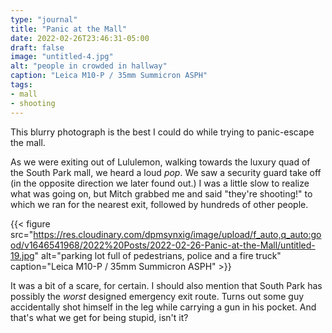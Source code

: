 ```yaml
---
type: "journal"
title: "Panic at the Mall"
date: 2022-02-26T23:46:31-05:00
draft: false
image: "untitled-4.jpg"
alt: "people in crowded in hallway"
caption: "Leica M10-P / 35mm Summicron ASPH"
tags:
- mall
- shooting
---
```


This blurry photograph is the best I could do while trying to panic-escape the mall.

As we were exiting out of Lululemon, walking towards the luxury quad of the South Park mall, we heard a loud _pop_. We saw a security guard take off (in the opposite direction we later found out.) I was a little slow to realize what was going on, but Mitch grabbed me and said "they're shooting!" to which we ran for the nearest exit, followed by hundreds of other people.

{{< figure src="https://res.cloudinary.com/dpmsynxig/image/upload/f_auto,q_auto:good/v1646541968/2022%20Posts/2022-02-26-Panic-at-the-Mall/untitled-19.jpg" alt="parking lot full of pedestrians, police and a fire truck" caption="Leica M10-P / 35mm Summicron ASPH" >}}

It was a bit of a scare, for certain. I should also mention that South Park has possibly the _worst_ designed emergency exit route. Turns out some guy accidentally shot himself in the leg while carrying a gun in his pocket. And that's what we get for being stupid, isn't it?
